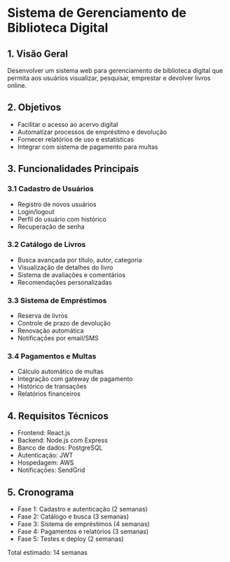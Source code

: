 # Sistema de Gerenciamento de Biblioteca Digital

## 1. Visão Geral
Desenvolver um sistema web para gerenciamento de biblioteca digital que permita aos usuários visualizar, pesquisar, emprestar e devolver livros online.

## 2. Objetivos
- Facilitar o acesso ao acervo digital
- Automatizar processos de empréstimo e devolução
- Fornecer relatórios de uso e estatísticas
- Integrar com sistema de pagamento para multas

## 3. Funcionalidades Principais

### 3.1 Cadastro de Usuários
- Registro de novos usuários
- Login/logout
- Perfil do usuário com histórico
- Recuperação de senha

### 3.2 Catálogo de Livros
- Busca avançada por título, autor, categoria
- Visualização de detalhes do livro
- Sistema de avaliações e comentários
- Recomendações personalizadas

### 3.3 Sistema de Empréstimos
- Reserva de livros
- Controle de prazo de devolução
- Renovação automática
- Notificações por email/SMS

### 3.4 Pagamentos e Multas
- Cálculo automático de multas
- Integração com gateway de pagamento
- Histórico de transações
- Relatórios financeiros

## 4. Requisitos Técnicos
- Frontend: React.js
- Backend: Node.js com Express
- Banco de dados: PostgreSQL
- Autenticação: JWT
- Hospedagem: AWS
- Notificações: SendGrid

## 5. Cronograma
- Fase 1: Cadastro e autenticação (2 semanas)
- Fase 2: Catálogo e busca (3 semanas)
- Fase 3: Sistema de empréstimos (4 semanas)
- Fase 4: Pagamentos e relatórios (3 semanas)
- Fase 5: Testes e deploy (2 semanas)

Total estimado: 14 semanas